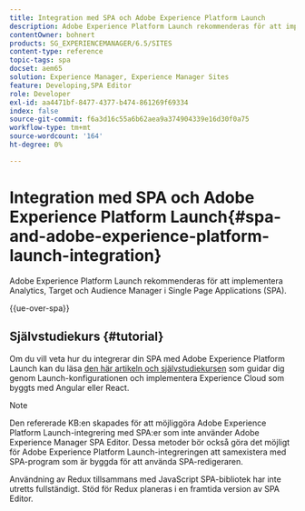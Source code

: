 ```yaml
---
title: Integration med SPA och Adobe Experience Platform Launch
description: Adobe Experience Platform Launch rekommenderas för att implementera Analytics, Target och Audience Manager inom SPA.
contentOwner: bohnert
products: SG_EXPERIENCEMANAGER/6.5/SITES
content-type: reference
topic-tags: spa
docset: aem65
solution: Experience Manager, Experience Manager Sites
feature: Developing,SPA Editor
role: Developer
exl-id: aa4471bf-8477-4377-b474-861269f69334
index: false
source-git-commit: f6a3d16c55a6b62aea9a374904339e16d30f0a75
workflow-type: tm+mt
source-wordcount: '164'
ht-degree: 0%

---
```



# Integration med SPA och Adobe Experience Platform Launch{#spa-and-adobe-experience-platform-launch-integration}

Adobe Experience Platform Launch rekommenderas för att implementera Analytics, Target och Audience Manager i Single Page Applications (SPA).

{{ue-over-spa}}

## Självstudiekurs {#tutorial}

Om du vill veta hur du integrerar din SPA med Adobe Experience Platform Launch kan du läsa [den här artikeln och självstudiekursen](https://experienceleague.adobe.com/docs/experience-manager-learn/sites/spa-editor/spa-editor-framework-feature-video-use.html?lang=sv-SE) som guidar dig genom Launch-konfigurationen och implementera Experience Cloud som byggts med Angular eller React.

>[!NOTE]
>
>Den refererade KB:en skapades för att möjliggöra Adobe Experience Platform Launch-integrering med SPA:er som inte använder Adobe Experience Manager SPA Editor. Dessa metoder bör också göra det möjligt för Adobe Experience Platform Launch-integreringen att samexistera med SPA-program som är byggda för att använda SPA-redigeraren.
>
>Användning av Redux tillsammans med JavaScript SPA-bibliotek har inte utretts fullständigt. Stöd för Redux planeras i en framtida version av SPA Editor.
